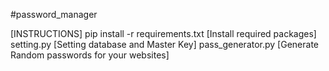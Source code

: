 #password_manager

[INSTRUCTIONS]
pip install -r requirements.txt [Install required packages]
setting.py                      [Setting database and Master Key]
pass_generator.py               [Generate Random passwords for your websites]
